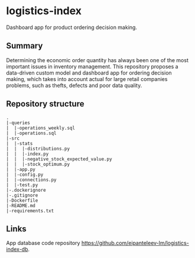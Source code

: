 # logistics-index

Dashboard app for product ordering decision making.

## Summary

Determining the economic order quantity has always been one of the most important issues in inventory management. This repository proposes a data-driven custom model and dashboard app for ordering decision making, which takes into account actual for large retail companies problems, such as thefts, defects and poor data quality. 

## Repository structure

```
.
|-queries
|  |-operations_weekly.sql
|  |-operations.sql
|-src
|  |-stats
|  |  |-distributions.py
|  |  |-index.py
|  |  |-negative_stock_expected_value.py
|  |  |-stock_optimum.py
|  |-app.py
|  |-config.py
|  |-connections.py
|  |-test.py
|-.dockerignore
|-.gitignore
|-Dockerfile
|-README.md
|-requirements.txt
```

## Links

App database code repository <https://github.com/eipanteleev-lm/logistics-index-db>.
